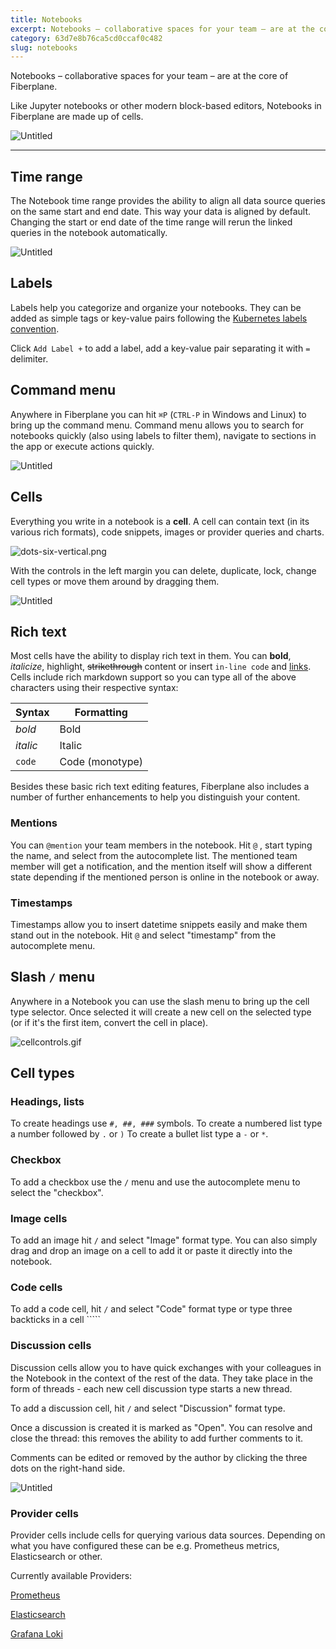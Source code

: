 ```yaml
---
title: Notebooks
excerpt: Notebooks – collaborative spaces for your team – are at the core of Fiberplane.
category: 63d7e8b76ca5cd0ccaf0c482
slug: notebooks
---
```


Notebooks – collaborative spaces for your team – are at the core of Fiberplane.

Like Jupyter notebooks or other modern block-based editors, Notebooks in Fiberplane are made up of cells.

![Untitled](/docs/notebooks/notebook-overview.png)

---

## Time range

The Notebook time range provides the ability to align all data source queries on the same start and end date. This way your data is aligned by default. Changing the start or end date of the time range will rerun the linked queries in the notebook automatically.

![Untitled](/docs/notebooks/time-range.png)

## Labels

Labels help you categorize and organize your notebooks. They can be added as simple tags or key-value pairs following the [Kubernetes labels convention](https://kubernetes.io/docs/concepts/overview/working-with-objects/common-labels/).

Click `Add Label +`  to add a label, add a key-value pair separating it with `=` delimiter.

## Command menu

Anywhere in Fiberplane you can hit `⌘P`  (`CTRL-P` in Windows and Linux) to bring up the command menu. Command menu allows you to search for notebooks quickly (also using labels to filter them), navigate to sections in the app or execute actions quickly.

![Untitled](/docs/notebooks/command-menu.png)

## Cells

Everything you write in a notebook is a **cell**. A cell can contain text (in its various rich formats), code snippets, images or provider queries and charts.

![dots-six-vertical.png](/docs/notebooks/dots-six-vertical.png)

 With the controls in the left margin you can delete, duplicate, lock, change cell types or move them around by dragging them.

![Untitled](/docs/notebooks/cell-controls.png)

## Rich text

Most cells have the ability to display rich text in them. You can **bold**,
*italicize*, highlight,  ~~strikethrough~~ content or insert `in-line code` and [links](https://docs.fiberplane.com). Cells include rich markdown support so you can type all of the above characters using their respective syntax:

<!--markdownlint-disable MD049-->

| Syntax | Formatting |
| --- | --- |
| *bold* | Bold |
| _italic_ | Italic |
| `code` | Code (monotype) |
<!--markdownlint-enable MD049-->

Besides these basic rich text editing features, Fiberplane also includes a number of further enhancements to help you distinguish your content.

### Mentions

You can `@mention` your team members in the notebook. Hit `@` , start typing the name, and select from the autocomplete list. The mentioned team member will get a notification, and the mention itself will show a different state depending if the mentioned person is online in the notebook or away.

### Timestamps

Timestamps allow you to insert datetime snippets easily and make them stand out in the notebook. Hit `@`  and select "timestamp" from the autocomplete menu.

## Slash `/` menu

Anywhere in a Notebook you can use the slash menu to bring up the cell type
selector. Once selected it will create a new cell on the selected type (or if it's the first item, convert the cell in place).

![cellcontrols.gif](/docs/notebooks/cellcontrols.gif)

## Cell types

### Headings, lists

To create headings use `#, ##, ###` symbols. To create a numbered list type a number followed by `.` or `)` To create a bullet list type a `-` or `*`.

### Checkbox

To add a checkbox use the `/` menu and use the autocomplete menu to select the "checkbox".

### Image cells

To add an image hit `/` and select "Image" format type. You can also simply drag and drop an image on a cell to add it or paste it directly into the notebook.

### Code cells

To add a code cell, hit `/` and select "Code" format type or type three backticks in a cell `````

### Discussion cells

Discussion cells allow you to have quick exchanges with your colleagues in the Notebook in the context of the rest of the data. They take place in the form of threads - each new cell discussion type starts a new thread.

To add a discussion cell, hit `/` and select "Discussion" format type.

Once a discussion is created it is marked as "Open". You can resolve and close the thread: this removes the ability to add further comments to it.

Comments can be edited or removed by the author by clicking the three dots on the right-hand side.

![Untitled](/docs/notebooks/discussion-cell.png)

### Provider cells

Provider cells include cells for querying various data sources. Depending on what you have configured these can be e.g. Prometheus metrics, Elasticsearch or other.

Currently available Providers:

[Prometheus](docs:prometheus)

[Elasticsearch](docs:elasticsearch)

[Grafana Loki](docs:grafana-loki)
